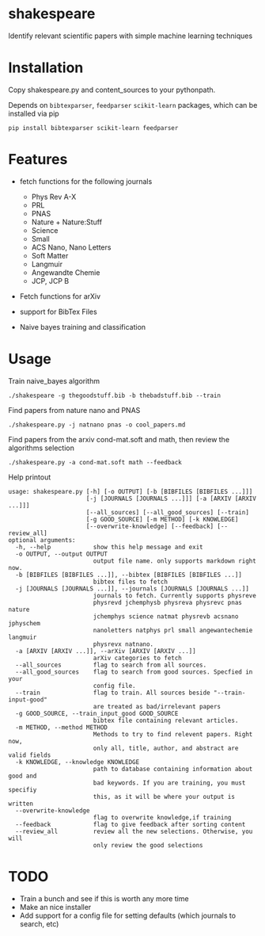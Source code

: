 shakespeare
===========

Identify relevant scientific papers with simple machine learning techniques

Installation
===========
Copy shakespeare.py and content\_sources to your pythonpath.

Depends on `bibtexparser`, `feedparser` `scikit-learn` packages, which can be installed via pip

    pip install bibtexparser scikit-learn feedparser



Features
========

* fetch functions for the following journals
    
    * Phys Rev A-X
    * PRL
    * PNAS
    * Nature + Nature:Stuff
    * Science
    * Small
    * ACS Nano, Nano Letters
    * Soft Matter
    * Langmuir
    * Angewandte Chemie
    * JCP, JCP B

* Fetch functions for arXiv
* support for BibTex Files
* Naive bayes training and classification

Usage
======

Train naive\_bayes algorithm

    ./shakespeare -g thegoodstuff.bib -b thebadstuff.bib --train

Find papers from nature nano and PNAS

    ./shakespeare.py -j natnano pnas -o cool_papers.md

Find papers from the arxiv cond-mat.soft and math, then review the algorithms selection

    ./shakespeare.py -a cond-mat.soft math --feedback


Help printout

    usage: shakespeare.py [-h] [-o OUTPUT] [-b [BIBFILES [BIBFILES ...]]]
                          [-j [JOURNALS [JOURNALS ...]]] [-a [ARXIV [ARXIV ...]]]
                          [--all_sources] [--all_good_sources] [--train]
                          [-g GOOD_SOURCE] [-m METHOD] [-k KNOWLEDGE]
                          [--overwrite-knowledge] [--feedback] [--review_all]
    optional arguments:
      -h, --help            show this help message and exit
      -o OUTPUT, --output OUTPUT
                            output file name. only supports markdown right now.
      -b [BIBFILES [BIBFILES ...]], --bibtex [BIBFILES [BIBFILES ...]]
                            bibtex files to fetch
      -j [JOURNALS [JOURNALS ...]], --journals [JOURNALS [JOURNALS ...]]
                            journals to fetch. Currently supports physreve
                            physrevd jchemphysb physreva physrevc pnas nature
                            jchemphys science natmat physrevb acsnano jphyschem
                            nanoletters natphys prl small angewantechemie langmuir
                            physrevx natnano.
      -a [ARXIV [ARXIV ...]], --arXiv [ARXIV [ARXIV ...]]
                            arXiv categories to fetch
      --all_sources         flag to search from all sources.
      --all_good_sources    flag to search from good sources. Specfied in your
                            config file.
      --train               flag to train. All sources beside "--train-input-good"
                            are treated as bad/irrelevant papers
      -g GOOD_SOURCE, --train_input_good GOOD_SOURCE
                            bibtex file containing relevant articles.
      -m METHOD, --method METHOD
                            Methods to try to find relevent papers. Right now,
                            only all, title, author, and abstract are valid fields
      -k KNOWLEDGE, --knowledge KNOWLEDGE
                            path to database containing information about good and
                            bad keywords. If you are training, you must specifiy
                            this, as it will be where your output is written
      --overwrite-knowledge
                            flag to overwrite knowledge,if training
      --feedback            flag to give feedback after sorting content
      --review_all          review all the new selections. Otherwise, you will
                            only review the good selections


TODO
======
* Train a bunch and see if this is worth any more time
* Make an nice installer
* Add support for a config file for setting defaults (which journals to search, etc)
